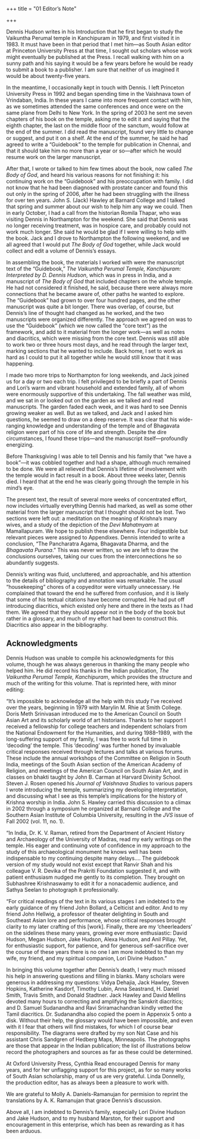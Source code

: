 +++
title = "01 Editor’s Note"

+++





Dennis Hudson writes in his Introduction that he first began to study the Vaikuntha Perumal temple in Kanchipuram in 1979, and first visited it in 1983. It must have been in that period that I met him—as South Asian editor at Princeton University Press at that time, I sought out scholars whose work might eventually be published at the Press. I recall walking with him on a sunny path and his saying it would be a few years before he would be ready to submit a book to a publisher. I am sure that neither of us imagined it would be about twenty-five years.

In the meantime, I occasionally kept in touch with Dennis. I left Princeton University Press in 1992 and began spending time in the Vaishnava town of Vrindaban, India. In these years I came into more frequent contact with him, as we sometimes attended the same conferences and once were on the same plane from Delhi to New York. In the spring of 2003 he sent me seven chapters of his book on the temple, asking me to edit it and saying that the eighth chapter, the last on the middle floor of the sanctum, would follow at the end of the summer. I did read the manuscript, found very little to change or suggest, and put it on a shelf. At the end of the summer, he said he had agreed to write a “Guidebook” to the temple for publication in Chennai, and that it should take him no more than a year or so—after which he would resume work on the larger manuscript.

After that, I wrote or talked to him few times about the book, now called *The Body of God*, and heard his various reasons for not finishing it: his continuing work on the “Guidebook” and his preoccupation with family. I did not know that he had been diagnosed with prostate cancer and found this out only in the spring of 2006, after he had been struggling with the illness for over ten years. John S. \(Jack\) Hawley at Barnard College and I talked that spring and summer about our wish to help him any way we could. Then in early October, I had a call from the historian Romila Thapar, who was visiting Dennis in Northampton for the weekend. She said that Dennis was no longer receiving treatment, was in hospice care, and probably could not work much longer. She said he would be glad if I were willing to help with the book. Jack and I drove to Northampton the following weekend, and we all agreed that I would put *The Body of God* together, while Jack would collect and edit a volume of Dennis’s essays.

In assembling the book, the materials I worked with were the manuscript text of the “Guidebook,” *The Vaikuntha Perumal Temple, Kanchipuram: Interpreted by D. Dennis Hudson*, which was in press in India, and a manuscript of *The Body of God* that included chapters on the whole temple. He had not considered it finished, he said, because there were always more connections that he became aware of, other paths he wanted to explore. The “Guidebook” had grown to over four hundred pages, and the other manuscript was quite a bit longer. There was overlap, of course, but Dennis’s line of thought had changed as he worked, and the two manuscripts were organized differently. The approach we agreed on was to use the “Guidebook” \(which we now called the “core text”\) as the framework, and add to it material from the longer work—as well as notes and diacritics, which were missing from the core text. Dennis was still able to work two or three hours most days, and he read through the larger text, marking sections that he wanted to include. Back home, I set to work as hard as I could to put it all together while he would still know that it was happening.

I made two more trips to Northampton for long weekends, and Jack joined us for a day or two each trip. I felt privileged to be briefly a part of Dennis and Lori’s warm and vibrant household and extended family, all of whom were enormously supportive of this undertaking. The fall weather was mild, and we sat in or looked out on the garden as we talked and read manuscripts. The garden faded each week, and it was hard to see Dennis growing weaker as well. But as we talked, and Jack and I asked him questions, he seemed to draw on a deep reserve. It was clear that his wide-ranging knowledge and understanding of the temple and of Bhagavata religion were part of his core of life and strength. Despite the dire circumstances, I found these trips—and the manuscript itself—profoundly energizing.

Before Thanksgiving I was able to tell Dennis and his family that “we have a book”—it was cobbled together and had a shape, although much remained to be done. We were all relieved that Dennis’s lifetime of involvement with the temple would in fact result in a book. About three weeks later, Dennis died. I heard that at the end he was clearly going through the temple in his mind’s eye.

The present text, the result of several more weeks of concentrated effort, now includes virtually everything Dennis had marked, as well as some other material from the larger manuscript that I thought should not be lost. Two sections were left out: a meditation on the meaning of Krishna’s many wives, and a study of the depiction of the *Devi Mahatmyam* at Mamallapuram. We hope to publish these elsewhere. Four indigestible but relevant pieces were assigned to Appendixes. Dennis intended to write a conclusion, “The Pancharatra Agama, Bhagavata Dharma, and the *Bhagavata Purana*.” This was never written, so we are left to draw the conclusions ourselves, taking our cues from the interconnections he so abundantly suggests.

Dennis’s writing was fluid, uncluttered, and approachable, and his attention to the details of bibliography and annotation was remarkable. The usual “housekeeping” chores of a copyeditor were virtually unnecessary. He complained that toward the end he suffered from confusion, and it is likely that some of his textual citations have become corrupted. He had put off introducing diacritics, which existed only here and there in the texts as I had them. We agreed that they should appear not in the body of the book but rather in a glossary, and much of my effort had been to construct this. Diacritics also appear in the bibliography.



## Acknowledgments

Dennis Hudson was unable to compile his acknowledgments for this volume, though he was always generous in thanking the many people who helped him. He did record his thanks in the Indian publication, *The Vaikuntha Perumal Temple, Kanchipuram*, which provides the structure and much of the writing for this volume. That is reprinted here, with minor editing:

“It’s impossible to acknowledge all the help with this study I’ve received over the years, beginning in 1979 with Marylin M. Rhie at Smith College. Doris Meth Srinivasan introduced me to the American Council on South Asian Art and its scholarly world of art historians. Thanks to her support I received a fellowship for college teachers and independent scholars from the National Endowment for the Humanities, and during 1988–1989, with the long-suffering support of my family, I was free to work full time in ‘decoding’ the temple. This ‘decoding’ was further honed by invaluable critical responses received through lectures and talks at various forums. These include the annual workshops of the Committee on Religion in South India, meetings of the South Asian section of the American Academy of Religion, and meetings of the American Council on South Asian Art, and in classes on bhakti taught by John B. Carman at Harvard Divinity School. Steven J. Rosen opened his *Journal of Vaishnava Studies* to various papers I wrote introducing the temple, summarizing my developing interpretation, and discussing what I see as this temple’s implications for the history of Krishna worship in India. John S. Hawley carried this discussion to a climax in 2002 through a symposium he organized at Barnard College and the Southern Asian Institute of Columbia University, resulting in the *JVS* issue of Fall 2002 \(vol. 11, no. 1\).

“In India, Dr. K. V. Raman, retired from the Department of Ancient History and Archaeology of the University of Madras, read my early writings on the temple. His eager and continuing vote of confidence in my approach to the study of this archaeological monument he knows well has been indispensable to my continuing despite many delays…. The guidebook version of my study would not exist except that Ranvir Shah and his colleague V. R. Devika of the Prakriti Foundation suggested it, and with patient enthusiasm nudged me gently to its completion. They brought on Subhashree Krishnaswamy to edit it for a nonacademic audience, and Sathya Seelan to photograph it professionally.

“For critical readings of the text in its various stages I am indebted to the early guidance of my friend John Bollard, a Celticist and editor. And to my friend John Hellwig, a professor of theater delighting in South and Southeast Asian lore and performance, whose critical responses brought clarity to my later crafting of this \[work\]. Finally, there are my ‘cheerleaders’ on the sidelines these many years, growing ever more enthusiastic: David Hudson, Megan Hudson, Jake Hudson, Alexa Hudson, and Anil Pillay. Yet, for enthusiastic support, for patience, and for generous self-sacrifice over the course of these years there is no one I am more indebted to than my wife, my friend, and my spiritual companion, Lori Divine Hudson.”

In bringing this volume together after Dennis’s death, I very much missed his help in answering questions and filling in blanks. Many scholars were generous in addressing my questions: Vidya Dehajia, Jack Hawley, Steven Hopkins, Katherine Kasdorf, Timothy Lubin, Anna Seastrand, H. Daniel Smith, Travis Smith, and Donald Stadtner. Jack Hawley and David Mellins devoted many hours to correcting and amplifying the Sanskrit diacritics; and D. Samuel Sudanandha and Ravi Sriramachandran kindly vetted the Tamil diacritics. Dr. Sudanandha also copied the poem in Appenxix 5 onto a disk. Without their help, the glossary would have been impossible, and even with it I fear that others will find mistakes, for which I of course bear responsibility. The diagrams were drafted by my son Nat Case and his assistant Chris Sandgren of Hedberg Maps, Minneapolis. The photographs are those that appear in the Indian publication; the list of illustrations below record the photographers and sources as far as these could be determined.

At Oxford University Press, Cynthia Read encouraged Dennis for many years, and for her unflagging support for this project, as for so many works of South Asian scholarship, many of us are very grateful. Linda Donnelly, the production editor, has as always been a pleasure to work with.

We are grateful to Molly A. Daniels-Ramanujan for permision to reprint the translations by A. K. Ramanujan that grace Dennis’s discussion.

Above all, I am indebted to Dennis’s family, especially Lori Divine Hudson and Jake Hudson, and to my husband Marston, for their support and encouragement in this enterprise, which has been as rewarding as it has been arduous.




